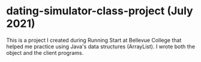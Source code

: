 # dating-simulator-class-project (July 2021)
This is a project I created during Running Start at Bellevue College that helped me practice using Java's data structures (ArrayList). I wrote both the object and the client programs.
